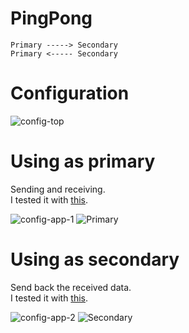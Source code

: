 # PingPong
```
Primary -----> Secondary
Primary <----- Secondary
```


# Configuration   

![config-top](https://user-images.githubusercontent.com/6020549/154790653-277f0f2f-0b51-4a2c-aead-6aeea0ac232f.jpg)

# Using as primary   
Sending and receiving.   
I tested it with [this](https://github.com/nopnop2002/Arduino-STM32-nRF24L01/tree/master/example/PingPong/Secondary).   

![config-app-1](https://user-images.githubusercontent.com/6020549/154790677-cfb31f6e-ad82-447d-acd1-e72fcd30b7c1.jpg)
![Primary](https://user-images.githubusercontent.com/6020549/149711600-4a7453f8-98ba-44f4-87dc-391d0448a7e1.jpg)

# Using as secondary   
Send back the received data.   
I tested it with [this](https://github.com/nopnop2002/Arduino-STM32-nRF24L01/tree/master/example/PingPong/Primary).   

![config-app-2](https://user-images.githubusercontent.com/6020549/154790689-a65886ed-829d-4561-a895-f49fa0d5fce3.jpg)
![Secondary](https://user-images.githubusercontent.com/6020549/149711641-ee0ecc6f-ba00-4b0e-8360-9ec569c846a3.jpg)

